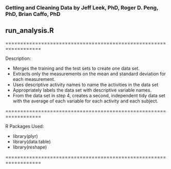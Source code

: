 ### Getting and Cleaning Data by Jeff Leek, PhD, Roger D. Peng, PhD, Brian Caffo, PhD
## run_analysis.R

==================================================================

Description: 

- Merges the training and the test sets to create one data set.
- Extracts only the measurements on the mean and standard deviation for each measurement. 
- Uses descriptive activity names to name the activities in the data set
- Appropriately labels the data set with descriptive variable names. 
- From the data set in step 4, creates a second, independent tidy data set with the average of each variable for each activity and each subject.

==================================================================

R Packages Used:

- library(plyr)
- library(data.table)
- library(reshape)

==================================================================
